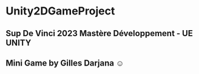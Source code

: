 # Unity2DGameProject
## Sup De Vinci 2023 Mastère Développement - UE UNITY
## Mini Game by Gilles Darjana ☺️
